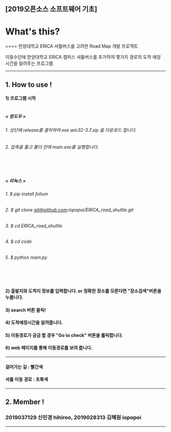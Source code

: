 ## [2019오픈소스 소프트웨어 기초]

# What's this?
====
한양대학교 ERICA 셔틀버스를 고려한 Road Map 개발 프로젝트 

이동수단에 한양대학교 ERICA 캠퍼스 셔틀버스를 추가하여 몇가지 경로의 도착 예정 시간을 알려주는 프로그램
___

## 1. How to use !


#### 1) 프로그램 시작<br><br>
##### < 윈도우 >

###### 1. 상단에 release를 클릭하여 exe.win32-3.7.zip 을 다운로드 합니다.

###### 2. 압축을 풀고 폴더 안에 main.exe를 실행합니다.
<br><br>

##### < 리눅스 >

###### 1. $ pip install folium

###### 2. $ git clone git@github.com:iopopoi/ERICA_road_shuttle.git

###### 3. $ cd ERICA_road_shuttle

###### 4. $ cd code

###### 5. $ python main.py

<br><br>

#### 2) 출발지와 도착지 정보를 입력합니다. or 정확한 장소를 모른다면 "장소검색"버튼을 누릅니다. 

#### 3) search  버튼 클릭!

#### 4) 도착예정시간을 알려줍니다.
 
#### 5) 이동경로가 궁금 할 경우 "Go to check" 버튼을 틀릭합니다.

#### 6) web 페이지를 통해 이동경로를 보여 줍니다.

____

#### 걸어가는 길 : 빨간색

#### 셔틀 이동 경로 : 초록색

____

## 2. Member !

### 2019037129 신민경 hihiroo, 2019028313 김혜원 iopopoi

___